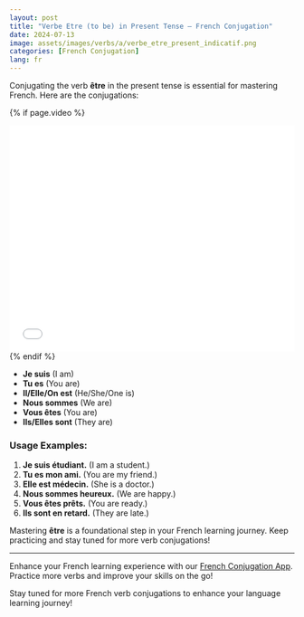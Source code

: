 ```yaml
---
layout: post
title: "Verbe Etre (to be) in Present Tense – French Conjugation"
date: 2024-07-13
image: assets/images/verbs/a/verbe_etre_present_indicatif.png
categories: [French Conjugation]
lang: fr
---
```


Conjugating the verb **être** in the present tense is essential for mastering French. Here are the conjugations:

<!-- Video Embed Section -->
{% if page.video %}
<div class="video-embed">
  <iframe width="100%" height="400" src="{{ page.video | escape }}" frameborder="0" allowfullscreen></iframe>
</div>
{% endif %}

- **Je suis** (I am)
- **Tu es** (You are)
- **Il/Elle/On est** (He/She/One is)
- **Nous sommes** (We are)
- **Vous êtes** (You are)
- **Ils/Elles sont** (They are)

### Usage Examples:

1. **Je suis étudiant.** (I am a student.)
2. **Tu es mon ami.** (You are my friend.)
3. **Elle est médecin.** (She is a doctor.)
4. **Nous sommes heureux.** (We are happy.)
5. **Vous êtes prêts.** (You are ready.)
6. **Ils sont en retard.** (They are late.)

Mastering **être** is a foundational step in your French learning journey. Keep practicing and stay tuned for more verb conjugations!

---

Enhance your French learning experience with our [French Conjugation App]({{site.appStore.url}}). Practice more verbs and improve your skills on the go!

Stay tuned for more French verb conjugations to enhance your language learning journey!